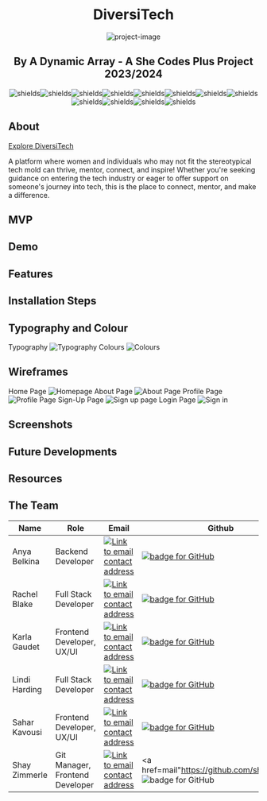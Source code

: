 <h1 align="center" id="title">DiversiTech</h1>

<p align="center"><img src="src/assets/About/wholelogo.png" alt="project-image"></p>

<h2 align="center">By A Dynamic Array - A She Codes Plus Project 2023/2024</h2>

<p align="center"><img src="https://img.shields.io/badge/python-3670A0?style=for-the-badge&amp;logo=python&amp;logoColor=ffdd54" alt="shields"><img src="https://img.shields.io/badge/react-%2320232a.svg?style=for-the-badge&amp;logo=react&amp;logoColor=%2361DAFB" alt="shields"><img src="https://img.shields.io/badge/javascript-%23323330.svg?style=for-the-badge&amp;logo=javascript&amp;logoColor=%23F7DF1E" alt="shields"><img src="https://img.shields.io/badge/html5-%23E34F26.svg?style=for-the-badge&amp;logo=html5&amp;logoColor=white" alt="shields"><img src="https://img.shields.io/badge/css3-%231572B6.svg?style=for-the-badge&amp;logo=css3&amp;logoColor=white" alt="shields"><img src="https://img.shields.io/badge/node.js-6DA55F?style=for-the-badge&amp;logo=node.js&amp;logoColor=white" alt="shields"><img src="https://img.shields.io/badge/vite-%23646CFF.svg?style=for-the-badge&amp;logo=vite&amp;logoColor=white" alt="shields"><img src="https://img.shields.io/badge/Visual%20Studio%20Code-0078d7.svg?style=for-the-badge&amp;logo=visual-studio-code&amp;logoColor=white" alt="shields"><img src="https://img.shields.io/badge/figma-%23F24E1E.svg?style=for-the-badge&amp;logo=figma&amp;logoColor=white" alt="shields"><img src="https://img.shields.io/badge/Canva-%2300C4CC.svg?style=for-the-badge&amp;logo=Canva&amp;logoColor=white" alt="shields"><img src="https://img.shields.io/badge/netlify-%23000000.svg?style=for-the-badge&amp;logo=netlify&amp;logoColor=#00C7B7" alt="shields"><img src="https://img.shields.io/badge/markdown-%23000000.svg?style=for-the-badge&amp;logo=markdown&amp;logoColor=white" alt="shields"></p>

## About

[Explore DiversiTech](https://main--diversitech.netlify.app/)

A platform where women and individuals who may not fit the stereotypical tech mold can thrive, mentor, connect, and inspire! Whether you're seeking guidance on entering the tech industry or eager to offer support on someone's journey into tech, this is the place to connect, mentor, and make a difference.

## MVP

## Demo

## Features

## Installation Steps

## Typography and Colour
Typography
![Typography](src/assets/Wireframes/Group-319.png)
Colours
![Colours](src/assets/Wireframes/Colors.png)

## Wireframes
Home Page
![Homepage](src/assets/Wireframes/Home-page.png)
About Page
![About Page](src/assets/Wireframes/About-us-page.png)
Profile Page
![Profile Page](src/assets/Wireframes/Profile-page.png)
Sign-Up Page
![Sign up page](src/assets/Wireframes/Sign-up.png)
Login Page
![Sign in](src/assets/Wireframes/Sign-in.png)
## Screenshots

## Future Developments

## Resources

## The Team

| Name             | Role                               | Email                                                                                                                                                                  | Github                                                                                                                                                                                                | LinkedIn                                                                                                                                                                             |
| ---------------- | ---------------------------------- | ---------------------------------------------------------------------------------------------------------------------------------------------------------------------- | ----------------------------------------------------------------------------------------------------------------------------------------------------------------------------------------------------- | ------------------------------------------------------------------------------------------------------------------------------------------------------------------------------------ |
| Anya Belkina | Backend Developer                    | <a href="mailto:anyabelkina123@gmail.com"><img alt="Link to email contact address" src="https://img.shields.io/badge/email-D14836?style=for-the-badge" target="_blank" />            | <a href="https://github.com/awesomeann"><img alt="badge for GitHub" src="https://img.shields.io/badge/github-%23121011.svg?style=for-the-badge&logo=github&logoColor=white" target="_blank" /></a>     | <a href="https://www.linkedin.com/in/anya-b-a96078106/"> ![LinkedIn](https://img.shields.io/badge/linkedin-%230077B5.svg?style=for-the-badge&logo=linkedin&logoColor=white)           |
| Rachel Blake | Full Stack Developer                    | <a href="mailto:blakerach1@gmail.com"><img alt="Link to email contact address" src="https://img.shields.io/badge/email-D14836?style=for-the-badge" target="_blank" />            | <a href="https://github.com/blakerach1"><img alt="badge for GitHub" src="https://img.shields.io/badge/github-%23121011.svg?style=for-the-badge&logo=github&logoColor=white" target="_blank" /></a>     | <a href="https://www.linkedin.com/in/rachel-maree-blake/"> ![LinkedIn](https://img.shields.io/badge/linkedin-%230077B5.svg?style=for-the-badge&logo=linkedin&logoColor=white)           |
| Karla Gaudet | Frontend Developer, UX/UI                    | <a href="mailto:ktechgau@gmail.com"><img alt="Link to email contact address" src="https://img.shields.io/badge/email-D14836?style=for-the-badge" target="_blank" />            | <a href="https://github.com/ktechgau"><img alt="badge for GitHub" src="https://img.shields.io/badge/github-%23121011.svg?style=for-the-badge&logo=github&logoColor=white" target="_blank" /></a>     | <a href="https://www.linkedin.com/in/karlagaudet/"> ![LinkedIn](https://img.shields.io/badge/linkedin-%230077B5.svg?style=for-the-badge&logo=linkedin&logoColor=white)           |
| Lindi Harding | Full Stack Developer                    | <a href="mailto:lindi.harding@gmail.com"><img alt="Link to email contact address" src="https://img.shields.io/badge/email-D14836?style=for-the-badge" target="_blank" />            | <a href="https://github.com/Lyndallh"><img alt="badge for GitHub" src="https://img.shields.io/badge/github-%23121011.svg?style=for-the-badge&logo=github&logoColor=white" target="_blank" /></a>     | <a href="https://www.linkedin.com/in/lindi-harding-5280b445/"> ![LinkedIn](https://img.shields.io/badge/linkedin-%230077B5.svg?style=for-the-badge&logo=linkedin&logoColor=white)           |
| Sahar Kavousi | Frontend Developer, UX/UI                    | <a href="mailto:graphicdesignspring@gmail.com"><img alt="Link to email contact address" src="https://img.shields.io/badge/email-D14836?style=for-the-badge" target="_blank" />            | <a href="https://github.com/Sahar-Kavousi"><img alt="badge for GitHub" src="https://img.shields.io/badge/github-%23121011.svg?style=for-the-badge&logo=github&logoColor=white" target="_blank" /></a>     | <a href="https://www.linkedin.com/in/sahar-kavousi-1730b8227/"> ![LinkedIn](https://img.shields.io/badge/linkedin-%230077B5.svg?style=for-the-badge&logo=linkedin&logoColor=white)           |
| Shay Zimmerle | Git Manager, Frontend Developer                    | <a href="mailto:shay.zimmerle@gmail.com"><img alt="Link to email contact address" src="https://img.shields.io/badge/email-D14836?style=for-the-badge" target="_blank" />            | <a href=mail"https://github.com/shayzimm"><img alt="badge for GitHub" src="https://img.shields.io/badge/github-%23121011.svg?style=for-the-badge&logo=github&logoColor=white" target="_blank" /></a>     | <a href="https://www.linkedin.com/in/shayzimm/"> ![LinkedIn](https://img.shields.io/badge/linkedin-%230077B5.svg?style=for-the-badge&logo=linkedin&logoColor=white)           |
